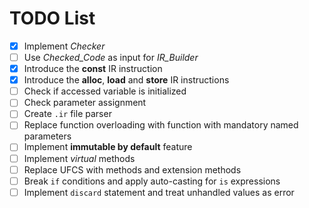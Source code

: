 # TODO List

- [X] Implement _Checker_
- [ ] Use _Checked_Code_ as input for _IR_Builder_
- [X] Introduce the __const__ IR instruction
- [X] Introduce the __alloc__, __load__ and __store__ IR instructions
- [ ] Check if accessed variable is initialized
- [ ] Check parameter assignment
- [ ] Create `.ir` file parser
- [ ] Replace function overloading with function with mandatory named parameters
- [ ] Implement __immutable by default__ feature
- [ ] Implement _virtual_ methods
- [ ] Replace UFCS with methods and extension methods
- [ ] Break `if` conditions and apply auto-casting for `is` expressions
- [ ] Implement `discard` statement and treat unhandled values as error
